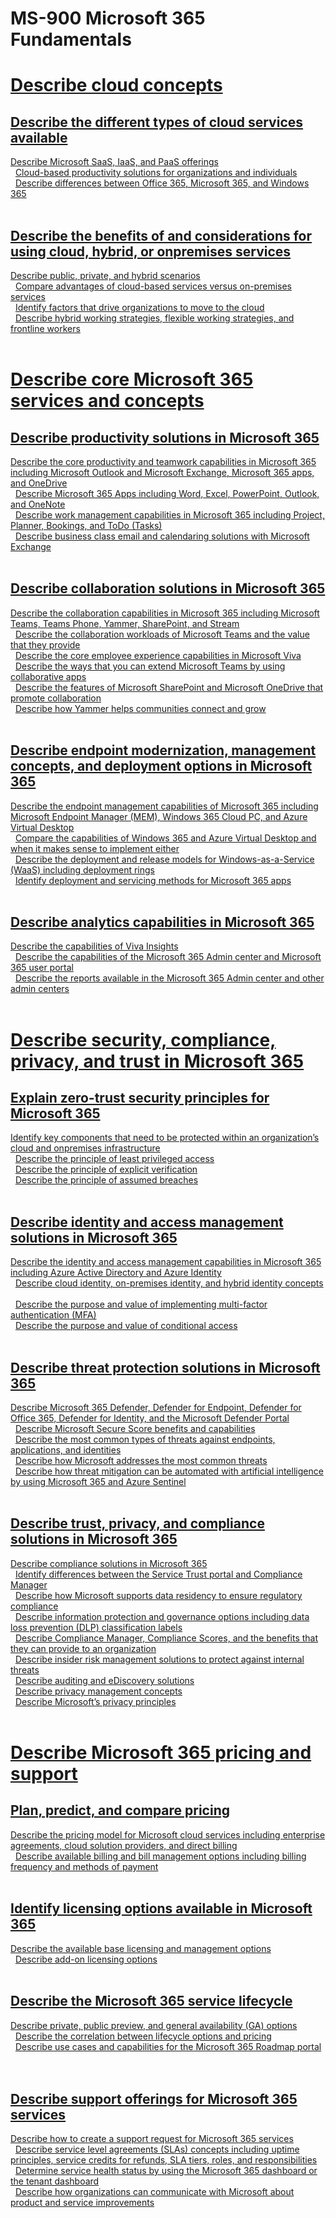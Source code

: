 # MS-900 Microsoft 365 Fundamentals
# [Describe cloud concepts ](https://www.learnthecontent.com/exam/microsoft-365/ms-900-microsoft-365-fundamentals)
## [Describe the different types of cloud services available](https://www.learnthecontent.com/exam/microsoft-365/ms-900-microsoft-365-fundamentals)
[Describe Microsoft SaaS, IaaS, and PaaS offerings](https://www.learnthecontent.com/exam/microsoft-365/ms-900-microsoft-365-fundamentals/s/Describe-Microsoft-SaaS-IaaS-and-PaaS-offerings) &nbsp; 
\
&nbsp;
[Cloud-based productivity solutions for organizations and individuals](https://www.learnthecontent.com/exam/microsoft-365/ms-900-microsoft-365-fundamentals/s/Cloud-based-productivity-solutions-for-organizations-and-individuals) &nbsp; 
\
&nbsp;
[Describe differences between Office 365, Microsoft 365, and Windows 365](https://www.learnthecontent.com/exam/microsoft-365/ms-900-microsoft-365-fundamentals/s/Describe-differences-between-Office-365-Microsoft-365-and-Windows-365) &nbsp; 
\
&nbsp;
## [Describe the benefits of and considerations for using cloud, hybrid, or onpremises services](https://www.learnthecontent.com/exam/microsoft-365/ms-900-microsoft-365-fundamentals)
[Describe public, private, and hybrid scenarios](https://www.learnthecontent.com/exam/microsoft-365/ms-900-microsoft-365-fundamentals/s/Describe-public-private-and-hybrid-scenarios) &nbsp; 
\
&nbsp;
[Compare advantages of cloud-based services versus on-premises services](https://www.learnthecontent.com/exam/microsoft-365/ms-900-microsoft-365-fundamentals/s/Compare-advantages-of-cloud-based-services-versus-on-premises-services) &nbsp; 
\
&nbsp;
[Identify factors that drive organizations to move to the cloud](https://www.learnthecontent.com/exam/microsoft-365/ms-900-microsoft-365-fundamentals/s/Identify-factors-that-drive-organizations-to-move-to-the-cloud) &nbsp; 
\
&nbsp;
[Describe hybrid working strategies, flexible working strategies, and frontline workers](https://www.learnthecontent.com/exam/microsoft-365/ms-900-microsoft-365-fundamentals/s/Describe-hybrid-working-strategies-flexible-working-strategies-and-frontline-workers) &nbsp; 
\
&nbsp;
# [Describe core Microsoft 365 services and concepts ](https://www.learnthecontent.com/exam/microsoft-365/ms-900-microsoft-365-fundamentals)
## [Describe productivity solutions in Microsoft 365](https://www.learnthecontent.com/exam/microsoft-365/ms-900-microsoft-365-fundamentals)
[Describe the core productivity and teamwork capabilities in Microsoft 365 including Microsoft Outlook and Microsoft Exchange, Microsoft 365 apps, and OneDrive](https://www.learnthecontent.com/exam/microsoft-365/ms-900-microsoft-365-fundamentals/s/Describe-the-core-productivity-and-teamwork-capabilities-in-Microsoft-365-including-Microsoft-Outlook-and-Microsoft-Exchange-Microsoft-365-apps-and-OneDrive) &nbsp; 
\
&nbsp;
[Describe Microsoft 365 Apps including Word, Excel, PowerPoint, Outlook, and OneNote](https://www.learnthecontent.com/exam/microsoft-365/ms-900-microsoft-365-fundamentals/s/Describe-Microsoft-365-Apps-including-Word-Excel-PowerPoint-Outlook-and-OneNote) &nbsp; 
\
&nbsp;
[Describe work management capabilities in Microsoft 365 including Project, Planner, Bookings, and ToDo (Tasks)](https://www.learnthecontent.com/exam/microsoft-365/ms-900-microsoft-365-fundamentals/s/Describe-work-management-capabilities-in-Microsoft-365-including-Project-Planner-Bookings-and-ToDo-Tasks) &nbsp; 
\
&nbsp;
[Describe business class email and calendaring solutions with Microsoft Exchange](https://www.learnthecontent.com/exam/microsoft-365/ms-900-microsoft-365-fundamentals/s/Describe-business-class-email-and-calendaring-solutions-with-Microsoft-Exchange) &nbsp; 
\
&nbsp;
## [Describe collaboration solutions in Microsoft 365](https://www.learnthecontent.com/exam/microsoft-365/ms-900-microsoft-365-fundamentals)
[Describe the collaboration capabilities in Microsoft 365 including Microsoft Teams, Teams Phone, Yammer, SharePoint, and Stream](https://www.learnthecontent.com/exam/microsoft-365/ms-900-microsoft-365-fundamentals/s/Describe-the-collaboration-capabilities-in-Microsoft-365-including-Microsoft-Teams-Teams-Phone-Yammer-SharePoint-and-Stream) &nbsp; 
\
&nbsp;
[Describe the collaboration workloads of Microsoft Teams and the value that they provide](https://www.learnthecontent.com/exam/microsoft-365/ms-900-microsoft-365-fundamentals/s/Describe-the-collaboration-workloads-of-Microsoft-Teams-and-the-value-that-they-provide) &nbsp; 
\
&nbsp;
[Describe the core employee experience capabilities in Microsoft Viva](https://www.learnthecontent.com/exam/microsoft-365/ms-900-microsoft-365-fundamentals/s/Describe-the-core-employee-experience-capabilities-in-Microsoft-Viva) &nbsp; 
\
&nbsp;
[Describe the ways that you can extend Microsoft Teams by using collaborative apps](https://www.learnthecontent.com/exam/microsoft-365/ms-900-microsoft-365-fundamentals/s/Describe-the-ways-that-you-can-extend-Microsoft-Teams-by-using-collaborative-apps) &nbsp; 
\
&nbsp;
[Describe the features of Microsoft SharePoint and Microsoft OneDrive that promote collaboration](https://www.learnthecontent.com/exam/microsoft-365/ms-900-microsoft-365-fundamentals/s/Describe-the-features-of-Microsoft-SharePoint-and-Microsoft-OneDrive-that-promote-collaboration) &nbsp; 
\
&nbsp;
[Describe how Yammer helps communities connect and grow](https://www.learnthecontent.com/exam/microsoft-365/ms-900-microsoft-365-fundamentals/s/Describe-how-Yammer-helps-communities-connect-and-grow) &nbsp; 
\
&nbsp;
## [Describe endpoint modernization, management concepts, and deployment options in Microsoft 365](https://www.learnthecontent.com/exam/microsoft-365/ms-900-microsoft-365-fundamentals)
[Describe the endpoint management capabilities of Microsoft 365 including Microsoft Endpoint Manager (MEM), Windows 365 Cloud PC, and Azure Virtual Desktop](https://www.learnthecontent.com/exam/microsoft-365/ms-900-microsoft-365-fundamentals/s/Describe-the-endpoint-management-capabilities-of-Microsoft-365-including-Microsoft-Endpoint-Manager-MEM-Windows-365-Cloud-PC-and-Azure-Virtual-Desktop) &nbsp; 
\
&nbsp;
[Compare the capabilities of Windows 365 and Azure Virtual Desktop and when it makes sense to implement either](https://www.learnthecontent.com/exam/microsoft-365/ms-900-microsoft-365-fundamentals/s/Compare-the-capabilities-of-Windows-365-and-Azure-Virtual-Desktop-and-when-it-makes-sense-to-implement-either) &nbsp; 
\
&nbsp;
[Describe the deployment and release models for Windows-as-a-Service (WaaS) including deployment rings](https://www.learnthecontent.com/exam/microsoft-365/ms-900-microsoft-365-fundamentals/s/Describe-the-deployment-and-release-models-for-Windows-as-a-Service-WaaS-including-deployment-rings) &nbsp; 
\
&nbsp;
[Identify deployment and servicing methods for Microsoft 365 apps](https://www.learnthecontent.com/exam/microsoft-365/ms-900-microsoft-365-fundamentals/s/Identify-deployment-and-servicing-methods-for-Microsoft-365-apps) &nbsp; 
\
&nbsp;
## [Describe analytics capabilities in Microsoft 365](https://www.learnthecontent.com/exam/microsoft-365/ms-900-microsoft-365-fundamentals)
[Describe the capabilities of Viva Insights](https://www.learnthecontent.com/exam/microsoft-365/ms-900-microsoft-365-fundamentals/s/Describe-the-capabilities-of-Viva-Insights) &nbsp; 
\
&nbsp;
[Describe the capabilities of the Microsoft 365 Admin center and Microsoft 365 user portal](https://www.learnthecontent.com/exam/microsoft-365/ms-900-microsoft-365-fundamentals/s/Describe-the-capabilities-of-the-Microsoft-365-Admin-center-and-Microsoft-365-user-portal) &nbsp; 
\
&nbsp;
[Describe the reports available in the Microsoft 365 Admin center and other admin centers](https://www.learnthecontent.com/exam/microsoft-365/ms-900-microsoft-365-fundamentals/s/Describe-the-reports-available-in-the-Microsoft-365-Admin-center-and-other-admin-centers) &nbsp; 
\
&nbsp;
# [Describe security, compliance, privacy, and trust in Microsoft 365 ](https://www.learnthecontent.com/exam/microsoft-365/ms-900-microsoft-365-fundamentals)
## [Explain zero-trust security principles for Microsoft 365](https://www.learnthecontent.com/exam/microsoft-365/ms-900-microsoft-365-fundamentals)
[Identify key components that need to be protected within an organization’s cloud and onpremises infrastructure](https://www.learnthecontent.com/exam/microsoft-365/ms-900-microsoft-365-fundamentals/s/Identify-key-components-that-need-to-be-protected-within-an-organizations-cloud-and-onpremises-infrastructure) &nbsp; 
\
&nbsp;
[Describe the principle of least privileged access](https://www.learnthecontent.com/exam/microsoft-365/ms-900-microsoft-365-fundamentals/s/Describe-the-principle-of-least-privileged-access) &nbsp; 
\
&nbsp;
[Describe the principle of explicit verification](https://www.learnthecontent.com/exam/microsoft-365/ms-900-microsoft-365-fundamentals/s/Describe-the-principle-of-explicit-verification) &nbsp; 
\
&nbsp;
[Describe the principle of assumed breaches](https://www.learnthecontent.com/exam/microsoft-365/ms-900-microsoft-365-fundamentals/s/Describe-the-principle-of-assumed-breaches) &nbsp; 
\
&nbsp;
## [Describe identity and access management solutions in Microsoft 365](https://www.learnthecontent.com/exam/microsoft-365/ms-900-microsoft-365-fundamentals)
[Describe the identity and access management capabilities in Microsoft 365 including Azure Active Directory and Azure Identity](https://www.learnthecontent.com/exam/microsoft-365/ms-900-microsoft-365-fundamentals/s/Describe-the-identity-and-access-management-capabilities-in-Microsoft-365-including-Azure-Active-Directory-and-Azure-Identity) &nbsp; 
\
&nbsp;
[Describe cloud identity, on-premises identity, and hybrid identity concepts](https://www.learnthecontent.com/exam/microsoft-365/ms-900-microsoft-365-fundamentals/s/Describe-cloud-identity-on-premises-identity-and-hybrid-identity-concepts) &nbsp; 
\
&nbsp;
[Describe the purpose and value of implementing multi-factor authentication (MFA)](https://www.learnthecontent.com/exam/microsoft-365/ms-900-microsoft-365-fundamentals/s/Describe-the-purpose-and-value-of-implementing-multi-factor-authentication-MFA) &nbsp; 
\
&nbsp;
[Describe the purpose and value of conditional access](https://www.learnthecontent.com/exam/microsoft-365/ms-900-microsoft-365-fundamentals/s/Describe-the-purpose-and-value-of-conditional-access) &nbsp; 
\
&nbsp;
## [Describe threat protection solutions in Microsoft 365](https://www.learnthecontent.com/exam/microsoft-365/ms-900-microsoft-365-fundamentals)
[Describe Microsoft 365 Defender, Defender for Endpoint, Defender for Office 365, Defender for Identity, and the Microsoft Defender Portal](https://www.learnthecontent.com/exam/microsoft-365/ms-900-microsoft-365-fundamentals/s/Describe-Microsoft-365-Defender-Defender-for-Endpoint-Defender-for-Office-365-Defender-for-Identity-and-the-Microsoft-Defender-Portal) &nbsp; 
\
&nbsp;
[Describe Microsoft Secure Score benefits and capabilities](https://www.learnthecontent.com/exam/microsoft-365/ms-900-microsoft-365-fundamentals/s/Describe-Microsoft-Secure-Score-benefits-and-capabilities) &nbsp; 
\
&nbsp;
[Describe the most common types of threats against endpoints, applications, and identities](https://www.learnthecontent.com/exam/microsoft-365/ms-900-microsoft-365-fundamentals/s/Describe-the-most-common-types-of-threats-against-endpoints-applications-and-identities) &nbsp; 
\
&nbsp;
[Describe how Microsoft addresses the most common threats](https://www.learnthecontent.com/exam/microsoft-365/ms-900-microsoft-365-fundamentals/s/Describe-how-Microsoft-addresses-the-most-common-threats) &nbsp; 
\
&nbsp;
[Describe how threat mitigation can be automated with artificial intelligence by using Microsoft 365 and Azure Sentinel](https://www.learnthecontent.com/exam/microsoft-365/ms-900-microsoft-365-fundamentals/s/Describe-how-threat-mitigation-can-be-automated-with-artificial-intelligence-by-using-Microsoft-365-and-Azure-Sentinel) &nbsp; 
\
&nbsp;
## [Describe trust, privacy, and compliance solutions in Microsoft 365](https://www.learnthecontent.com/exam/microsoft-365/ms-900-microsoft-365-fundamentals)
[Describe compliance solutions in Microsoft 365](https://www.learnthecontent.com/exam/microsoft-365/ms-900-microsoft-365-fundamentals/s/Describe-compliance-solutions-in-Microsoft-365) &nbsp; 
\
&nbsp;
[Identify differences between the Service Trust portal and Compliance Manager](https://www.learnthecontent.com/exam/microsoft-365/ms-900-microsoft-365-fundamentals/s/Identify-differences-between-the-Service-Trust-portal-and-Compliance-Manager) &nbsp; 
\
&nbsp;
[Describe how Microsoft supports data residency to ensure regulatory compliance](https://www.learnthecontent.com/exam/microsoft-365/ms-900-microsoft-365-fundamentals/s/Describe-how-Microsoft-supports-data-residency-to-ensure-regulatory-compliance) &nbsp; 
\
&nbsp;
[Describe information protection and governance options including data loss prevention (DLP) classification labels](https://www.learnthecontent.com/exam/microsoft-365/ms-900-microsoft-365-fundamentals/s/Describe-information-protection-and-governance-options-including-data-loss-prevention-DLP-classification-labels) &nbsp; 
\
&nbsp;
[Describe Compliance Manager, Compliance Scores, and the benefits that they can provide to an organization](https://www.learnthecontent.com/exam/microsoft-365/ms-900-microsoft-365-fundamentals/s/Describe-Compliance-Manager-Compliance-Scores-and-the-benefits-that-they-can-provide-to-an-organization) &nbsp; 
\
&nbsp;
[Describe insider risk management solutions to protect against internal threats](https://www.learnthecontent.com/exam/microsoft-365/ms-900-microsoft-365-fundamentals/s/Describe-insider-risk-management-solutions-to-protect-against-internal-threats) &nbsp; 
\
&nbsp;
[Describe auditing and eDiscovery solutions](https://www.learnthecontent.com/exam/microsoft-365/ms-900-microsoft-365-fundamentals/s/Describe-auditing-and-eDiscovery-solutions) &nbsp; 
\
&nbsp;
[Describe privacy management concepts](https://www.learnthecontent.com/exam/microsoft-365/ms-900-microsoft-365-fundamentals/s/Describe-privacy-management-concepts) &nbsp; 
\
&nbsp;
[Describe Microsoft’s privacy principles](https://www.learnthecontent.com/exam/microsoft-365/ms-900-microsoft-365-fundamentals/s/Describe-Microsofts-privacy-principles) &nbsp; 
\
&nbsp;
# [Describe Microsoft 365 pricing and support ](https://www.learnthecontent.com/exam/microsoft-365/ms-900-microsoft-365-fundamentals)
## [Plan, predict, and compare pricing](https://www.learnthecontent.com/exam/microsoft-365/ms-900-microsoft-365-fundamentals)
[Describe the pricing model for Microsoft cloud services including enterprise agreements, cloud solution providers, and direct billing](https://www.learnthecontent.com/exam/microsoft-365/ms-900-microsoft-365-fundamentals/s/Describe-the-pricing-model-for-Microsoft-cloud-services-including-enterprise-agreements-cloud-solution-providers-and-direct-billing) &nbsp; 
\
&nbsp;
[Describe available billing and bill management options including billing frequency and methods of payment](https://www.learnthecontent.com/exam/microsoft-365/ms-900-microsoft-365-fundamentals/s/Describe-available-billing-and-bill-management-options-including-billing-frequency-and-methods-of-payment) &nbsp; 
\
&nbsp;
## [Identify licensing options available in Microsoft 365](https://www.learnthecontent.com/exam/microsoft-365/ms-900-microsoft-365-fundamentals)
[Describe the available base licensing and management options](https://www.learnthecontent.com/exam/microsoft-365/ms-900-microsoft-365-fundamentals/s/Describe-the-available-base-licensing-and-management-options) &nbsp; 
\
&nbsp;
[Describe add-on licensing options](https://www.learnthecontent.com/exam/microsoft-365/ms-900-microsoft-365-fundamentals/s/Describe-add-on-licensing-options) &nbsp; 
\
&nbsp;
## [Describe the Microsoft 365 service lifecycle](https://www.learnthecontent.com/exam/microsoft-365/ms-900-microsoft-365-fundamentals)
[Describe private, public preview, and general availability (GA) options](https://www.learnthecontent.com/exam/microsoft-365/ms-900-microsoft-365-fundamentals/s/Describe-private-public-preview-and-general-availability-GA-options) &nbsp; 
\
&nbsp;
[Describe the correlation between lifecycle options and pricing](https://www.learnthecontent.com/exam/microsoft-365/ms-900-microsoft-365-fundamentals/s/Describe-the-correlation-between-lifecycle-options-and-pricing) &nbsp; 
\
&nbsp;
[Describe use cases and capabilities for the Microsoft 365 Roadmap portal](https://www.learnthecontent.com/exam/microsoft-365/ms-900-microsoft-365-fundamentals/s/Describe-use-cases-and-capabilities-for-the-Microsoft-365-Roadmap-portal) &nbsp; 
\
&nbsp;
## [Describe support offerings for Microsoft 365 services](https://www.learnthecontent.com/exam/microsoft-365/ms-900-microsoft-365-fundamentals)
[Describe how to create a support request for Microsoft 365 services](https://www.learnthecontent.com/exam/microsoft-365/ms-900-microsoft-365-fundamentals/s/Describe-how-to-create-a-support-request-for-Microsoft-365-services) &nbsp; 
\
&nbsp;
[Describe service level agreements (SLAs) concepts including uptime principles, service credits for refunds, SLA tiers, roles, and responsibilities](https://www.learnthecontent.com/exam/microsoft-365/ms-900-microsoft-365-fundamentals/s/Describe-service-level-agreements-SLAs-concepts-including-uptime-principles-service-credits-for-refunds-SLA-tiers-roles-and-responsibilities) &nbsp; 
\
&nbsp;
[Determine service health status by using the Microsoft 365 dashboard or the tenant dashboard](https://www.learnthecontent.com/exam/microsoft-365/ms-900-microsoft-365-fundamentals/s/Determine-service-health-status-by-using-the-Microsoft-365-dashboard-or-the-tenant-dashboard) &nbsp; 
\
&nbsp;
[Describe how organizations can communicate with Microsoft about product and service improvements](https://www.learnthecontent.com/exam/microsoft-365/ms-900-microsoft-365-fundamentals/s/Describe-how-organizations-can-communicate-with-Microsoft-about-product-and-service-improvements) &nbsp; 
\
&nbsp;

